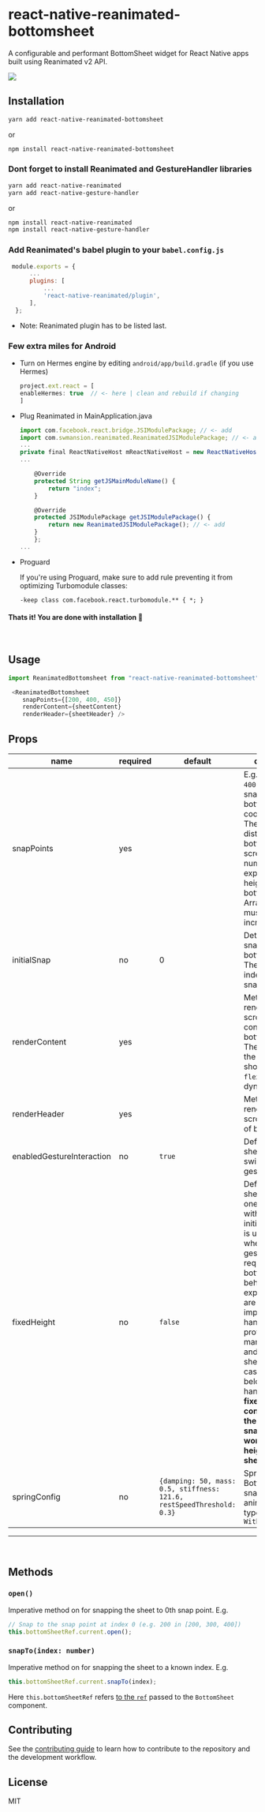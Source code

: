# react-native-reanimated-bottomsheet

A configurable and performant BottomSheet widget for React Native apps built using Reanimated v2 API.

![](example.gif)

## Installation

```sh
yarn add react-native-reanimated-bottomsheet
```

or

```sh
npm install react-native-reanimated-bottomsheet
```
### Dont forget to install Reanimated and GestureHandler libraries

```sh
yarn add react-native-reanimated
yarn add react-native-gesture-handler
```

or

```sh
npm install react-native-reanimated
npm install react-native-gesture-handler
```


### Add Reanimated's babel plugin to your `babel.config.js`
```js
 module.exports = {
      ...
      plugins: [
          ...
          'react-native-reanimated/plugin',
      ],
  };
```
* Note: Reanimated plugin has to be listed last.

### **Few extra miles for Android**

- Turn on Hermes engine by editing `android/app/build.gradle` (if you use Hermes)
    ```js
    project.ext.react = [
    enableHermes: true  // <- here | clean and rebuild if changing
    ]
    ```

- Plug Reanimated in MainApplication.java
    ```js
    import com.facebook.react.bridge.JSIModulePackage; // <- add
    import com.swmansion.reanimated.ReanimatedJSIModulePackage; // <- add
    ...
    private final ReactNativeHost mReactNativeHost = new ReactNativeHost(this) {
    ...

        @Override
        protected String getJSMainModuleName() {
            return "index";
        }

        @Override
        protected JSIModulePackage getJSIModulePackage() {
            return new ReanimatedJSIModulePackage(); // <- add
        }
        };
    ...
    ```

- Proguard

    If you're using Proguard, make sure to add rule preventing it from optimizing Turbomodule classes:

    `-keep class com.facebook.react.turbomodule.** { *; }`


#### Thats it! You are done with installation 🚀

<br>

## Usage

```js
import ReanimatedBottomsheet from "react-native-reanimated-bottomsheet";

 <ReanimatedBottomsheet
    snapPoints={[200, 400, 450]}
    renderContent={sheetContent}
    renderHeader={sheetHeader} />

```

## Props

| name                      | required | default | description |
| ------------------------- | -------- | ------- | ------------|
| snapPoints                | yes      |         | E.g. `[100, 200, 400]`. Points for snapping of bottom sheet coomponent. They define distance from bottom of the screen. Must be number to expect the height from bottom. Note: Array values must be in increasing order. |
| initialSnap               | no       |    0    | Determines initial snap point of bottom sheet. The value is the index from snapPoints. |
| renderContent             | yes       |         | Method for rendering scrollable content of bottom sheet. The container of the content should have `flex:1` to occupy dynamic height. |
| renderHeader              | yes       |         | Method for rendering non-scrollable header of bottom sheet. |
| enabledGestureInteraction | no       | `true`  | Defines if bottom sheet could be swipeable by gesture. |
| fixedHeight | no       | `false`  | Defines if bottom sheet only has one snap point with 0 being initial. This props is used in cases where the gestures are not required but the bottomsheet behaviour is expected. There are also imperative handlers provided to manually open and close the sheet for such cases. See below for those handlers. **For fixedHeight configuration, the 0th snapPoint would work as the top height of the sheet.** |
| springConfig | no       | `{damping: 50, mass: 0.5, stiffness: 121.6, restSpeedThreshold: 0.3}`  | Spring config for Bottom Sheet snap/open/close animation of type: `WithSpringConfig`|
----------------------------

<br>

## Methods

### `open()`

Imperative method on for snapping the sheet to 0th snap point. E.g.

```javascript
// Snap to the snap point at index 0 (e.g. 200 in [200, 300, 400])
this.bottomSheetRef.current.open();
```

### `snapTo(index: number)`

Imperative method on for snapping the sheet to a known index. E.g.

```javascript
this.bottomSheetRef.current.snapTo(index);
```

Here `this.bottomSheetRef` refers [to the `ref`](https://reactjs.org/docs/react-api.html#reactcreateref) passed to the `BottomSheet` component.
## Contributing

See the [contributing guide](CONTRIBUTING.md) to learn how to contribute to the repository and the development workflow.

## License

MIT
